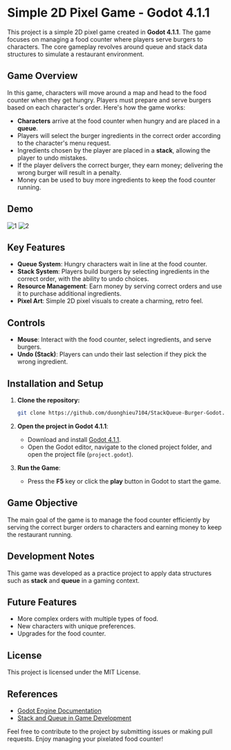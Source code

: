 # Simple 2D Pixel Game - Godot 4.1.1

This project is a simple 2D pixel game created in **Godot 4.1.1**. The game focuses on managing a food counter where players serve burgers to characters. The core gameplay revolves around queue and stack data structures to simulate a restaurant environment.

## Game Overview

In this game, characters will move around a map and head to the food counter when they get hungry. Players must prepare and serve burgers based on each character's order. Here's how the game works:

- **Characters** arrive at the food counter when hungry and are placed in a **queue**.
- Players will select the burger ingredients in the correct order according to the character's menu request.
- Ingredients chosen by the player are placed in a **stack**, allowing the player to undo mistakes.
- If the player delivers the correct burger, they earn money; delivering the wrong burger will result in a penalty.
- Money can be used to buy more ingredients to keep the food counter running.

## Demo

![1](https://github.com/user-attachments/assets/b1000d60-381f-40a9-9a52-cb29a5c90f1d)
![2](https://github.com/user-attachments/assets/bd95b12e-1657-45ef-b608-560129f941ef)


## Key Features

- **Queue System**: Hungry characters wait in line at the food counter.
- **Stack System**: Players build burgers by selecting ingredients in the correct order, with the ability to undo choices.
- **Resource Management**: Earn money by serving correct orders and use it to purchase additional ingredients.
- **Pixel Art**: Simple 2D pixel visuals to create a charming, retro feel.

## Controls

- **Mouse**: Interact with the food counter, select ingredients, and serve burgers.
- **Undo (Stack)**: Players can undo their last selection if they pick the wrong ingredient.

## Installation and Setup

1. **Clone the repository:**

   ```bash
   git clone https://github.com/duonghieu7104/StackQueue-Burger-Godot.git
   ```

2. **Open the project in Godot 4.1.1**: 
   - Download and install [Godot 4.1.1](https://godotengine.org/download).
   - Open the Godot editor, navigate to the cloned project folder, and open the project file (`project.godot`).

3. **Run the Game**: 
   - Press the **F5** key or click the **play** button in Godot to start the game.

## Game Objective

The main goal of the game is to manage the food counter efficiently by serving the correct burger orders to characters and earning money to keep the restaurant running.

## Development Notes

This game was developed as a practice project to apply data structures such as **stack** and **queue** in a gaming context.

## Future Features

- More complex orders with multiple types of food.
- New characters with unique preferences.
- Upgrades for the food counter.
  
## License

This project is licensed under the MIT License.

## References

- [Godot Engine Documentation](https://docs.godotengine.org/)
- [Stack and Queue in Game Development](https://www.geeksforgeeks.org/applications-of-stack-and-queue-in-games/)

Feel free to contribute to the project by submitting issues or making pull requests. Enjoy managing your pixelated food counter!
